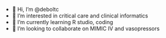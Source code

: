 - 👋 Hi, I’m @deboltc
- 👀 I’m interested in critical care and clinical informatics
- 🌱 I’m currently learning R studio, coding
- 💞️ I’m looking to collaborate on MIMIC IV and vasopressors


<!---
deboltc/deboltc is a ✨ special ✨ repository because its `README.md` (this file) appears on your GitHub profile.
You can click the Preview link to take a look at your changes.
--->
